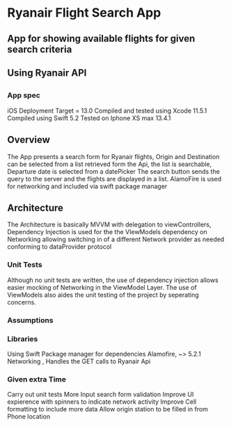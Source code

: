 # Ryanair Flight Search App

## App for showing available flights for given search criteria
## Using Ryanair API
## 

### App spec
iOS Deployment Target = 13.0
Compiled and tested using Xcode 11.5.1
Compiled using Swift 5.2
Tested on Iphone XS max 13.4.1

## Overview
The App presents a search form for Ryanair flights, Origin and Destination can be selected from a list retrieved form the Api, the list is searchable, Departure date is selected from a datePicker
The search button sends the query to the server and the flights are displayed in a list.
AlamoFire is used for networking and included via swift package manager

## Architecture
The Architecture is basically MVVM with delegation to viewControllers, Dependency Injection is used for the the VIewModels dependency on Networking
allowing switching in of a different Network provider as needed conforming to dataProvider protocol

### Unit Tests
Although no unit tests are written, the use of dependency injection allows easier mocking of Networking in the ViewModel Layer.
The use of ViewModels also aides the unit testing of the project by seperating concerns.


### Assumptions

### Libraries
Using Swift Package manager for dependencies
Alamofire, ~> 5.2.1 Networking , Handles the GET calls to Ryanair Api

### Given extra Time
Carry out  unit tests
More Input search form validation
Improve UI expierence with spinners to indicate network activity
Improve Cell formatting to include more  data
Allow origin station to be filled in from Phone location









